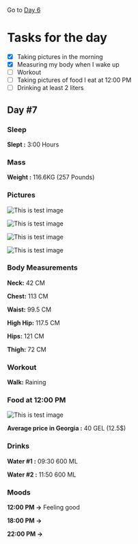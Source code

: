 Go to [Day 6](https://groot.ge/day6)

# Tasks for the day

- [x] Taking pictures in the morning
- [x] Measuring my body when I wake up
- [ ] Workout
- [ ] Taking pictures of food I eat at 12:00 PM
- [ ] Drinking at least 2 liters

## Day #7

### Sleep

**Slept :** 3:00 Hours

### Mass

**Weight :** 116.6KG (257 Pounds)

### Pictures

![This is test image](./assets/7/front.jpg)

![This is test image](./assets/7/left.jpg)

![This is test image](./assets/7/back.jpg)

![This is test image](./assets/7/right.jpg)

### Body Measurements

**Neck:** 42 CM

**Chest:** 113 CM

**Waist:** 99.5 CM

**High Hip:** 117.5 CM

**Hips:** 121 CM

**Thigh:** 72 CM

### Workout

**Walk:** Raining

### Food at 12:00 PM

![This is test image](./assets/7/food.jpg)

**Average price in Georgia :** 40 GEL (12.5$)

### Drinks

**Water #1 :** 09:30 600 ML

**Water #2 :** 11:50 600 ML

### Moods

**12:00 PM ->** Feeling good

**18:00 PM ->**

**22:00 PM ->**
